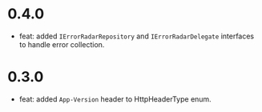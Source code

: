 # 0.4.0
* feat: added `IErrorRadarRepository` and `IErrorRadarDelegate` interfaces to handle error collection.
# 0.3.0
* feat: added `App-Version` header to HttpHeaderType enum.